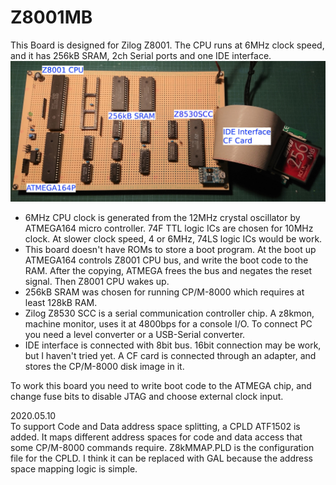 # Z8001MB

This Board is designed for Zilog Z8001. The CPU runs at 6MHz clock speed, and it has 256kB SRAM, 2ch Serial ports and one IDE interface. 
![Z8001MB](./Z8001MB.jpg)
* 6MHz CPU clock is generated from the 12MHz crystal oscillator by ATMEGA164 micro controller. 74F TTL logic ICs are chosen for 10MHz clock. At slower clock speed, 4 or 6MHz, 74LS logic ICs would be work. 
* This board doesn't have ROMs to store a boot program. At the boot up ATMEGA164 controls Z8001 CPU bus, and write the boot code to the RAM. After the copying, ATMEGA frees the bus and negates the reset signal. Then Z8001 CPU wakes up. 
* 256kB SRAM was chosen for running CP/M-8000 which requires at least 128kB RAM. 
* Zilog Z8530 SCC is a serial communication controller chip. A z8kmon, machine monitor, uses it at 4800bps for a console I/O. To connect PC you need a level converter or a  USB-Serial converter.
* IDE interface is connected with 8bit bus. 16bit connection may be work, but I haven't tried yet. A CF card is connected through  an adapter, and stores the CP/M-8000 disk image in it.

To work this board you need to write boot code to the ATMEGA chip, and change fuse bits to disable JTAG and choose external clock input.

2020.05.10  
To support Code and Data address space splitting, a CPLD ATF1502 is added. It maps different address spaces for code and data access that some CP/M-8000 commands require. Z8kMMAP.PLD is the configuration file for the CPLD. I think it can be replaced with GAL because the address space mapping logic is simple.
